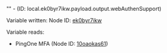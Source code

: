 "" - (ID: local.ek0byr7ikw.payload.output.webAuthenSupport)

Variable written:
Node ID: [ek0byr7ikw](../nodes/ek0byr7ikw.md)

Variable reads:
* PingOne MFA (Node ID: [10oaokas61](../nodes/10oaokas61.md))
